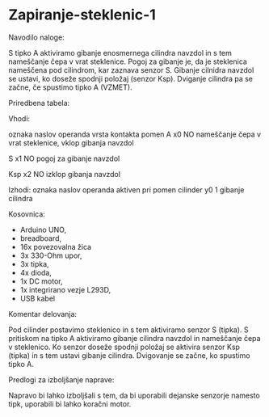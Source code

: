 # Zapiranje-steklenic-1

Navodilo naloge: 

S tipko A aktiviramo gibanje enosmernega cilindra navzdol in s tem nameščanje čepa v vrat steklenice. Pogoj za gibanje je, da je steklenica nameščena pod cilindrom, kar zaznava senzor S. Gibanje cilnidra navzdol se ustavi, ko doseže spodnji položaj (senzor Ksp). Dviganje cilindra pa se začne, če spustimo tipko A (VZMET).

Priredbena tabela:

Vhodi:

oznaka     naslov operanda    vrsta kontakta      pomen
A              x0                 NO              nameščanje čepa v vrat steklenice, vklop gibanja navzdol

S              x1                 NO              pogoj za gibanje navzdol

Ksp            x2                 NO              izklop gibanja navzdol

Izhodi:
oznaka    naslov operanda     aktiven pri         pomen
cilinder        y0                1               gibanje cilindra 

Kosovnica: 

-	Arduino UNO,
-	breadboard,
-	16x povezovalna žica
-	3x 330-Ohm upor,
-	3x tipka,
-	4x dioda,
-	1x DC motor,
-	1x integrirano vezje L293D,
-	USB kabel

Komentar delovanja:

Pod cilinder postavimo steklenico in s tem aktiviramo senzor S (tipka). S pritiskom na tipko A aktiviramo gibanje cilindra navzdol in nameščanje čepa v steklenico. Ko senzor doseže spodnji položaj se aktivira senzor Ksp (tipka) in s tem ustavi gibanje cilindra. Dvigovanje se začne, ko spustimo tipko A.

Predlogi za izboljšanje naprave:

Napravo bi lahko izboljšali s tem, da bi uporabili dejanske senzorje namesto tipk, uporabili bi lahko koračni motor.

